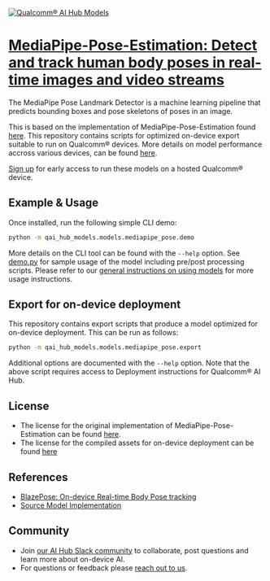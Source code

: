 [![Qualcomm® AI Hub Models](https://qaihub-public-assets.s3.us-west-2.amazonaws.com/qai-hub-models/quic-logo.jpg)](../../README.md)


# [MediaPipe-Pose-Estimation: Detect and track human body poses in real-time images and video streams](https://aihub.qualcomm.com/models/mediapipe_pose)

The MediaPipe Pose Landmark Detector is a machine learning pipeline that predicts bounding boxes and pose skeletons of poses in an image.

This is based on the implementation of MediaPipe-Pose-Estimation found
[here](https://github.com/zmurez/MediaPipePyTorch/). This repository contains scripts for optimized on-device
export suitable to run on Qualcomm® devices. More details on model performance
accross various devices, can be found [here](https://aihub.qualcomm.com/models/mediapipe_pose).

[Sign up](https://myaccount.qualcomm.com/signup) for early access to run these models on
a hosted Qualcomm® device.


## Example & Usage


Once installed, run the following simple CLI demo:

```bash
python -m qai_hub_models.models.mediapipe_pose.demo
```
More details on the CLI tool can be found with the `--help` option. See
[demo.py](demo.py) for sample usage of the model including pre/post processing
scripts. Please refer to our [general instructions on using
models](../../../#getting-started) for more usage instructions.

## Export for on-device deployment

This repository contains export scripts that produce a model optimized for
on-device deployment. This can be run as follows:

```bash
python -m qai_hub_models.models.mediapipe_pose.export
```
Additional options are documented with the `--help` option. Note that the above
script requires access to Deployment instructions for Qualcomm® AI Hub.

## License
- The license for the original implementation of MediaPipe-Pose-Estimation can be found
  [here](https://github.com/zmurez/MediaPipePyTorch/blob/master/LICENSE).
- The license for the compiled assets for on-device deployment can be found [here]({deploy_license_url})

## References
* [BlazePose: On-device Real-time Body Pose tracking](https://arxiv.org/abs/2006.10204)
* [Source Model Implementation](https://github.com/zmurez/MediaPipePyTorch/)

## Community
* Join [our AI Hub Slack community](https://qualcomm-ai-hub.slack.com/join/shared_invite/zt-2d5zsmas3-Sj0Q9TzslueCjS31eXG2UA#/shared-invite/email) to collaborate, post questions and learn more about on-device AI.
* For questions or feedback please [reach out to us](mailto:ai-hub-support@qti.qualcomm.com).


